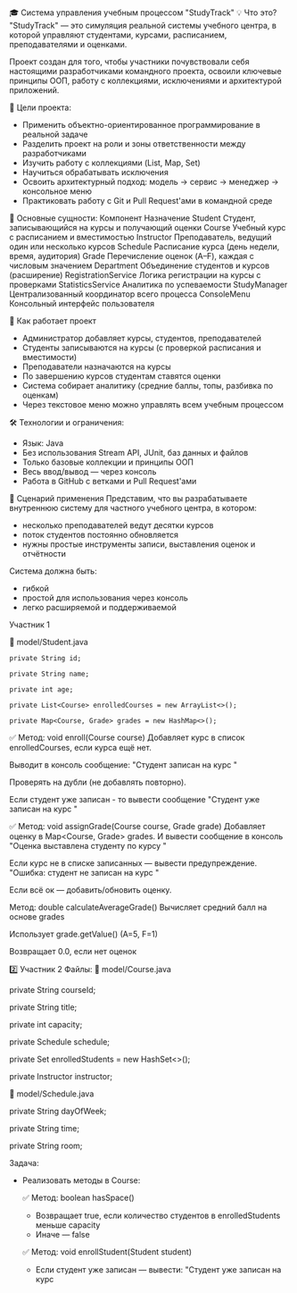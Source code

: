 🎓 Система управления учебным процессом "StudyTrack"
💡 Что это?
"StudyTrack" — это симуляция реальной системы учебного центра, в которой управляют студентами, курсами, расписанием, преподавателями и оценками.

Проект создан для того, чтобы участники почувствовали себя настоящими разработчиками командного проекта, освоили ключевые принципы ООП, работу с коллекциями, исключениями и архитектурой приложений.

🎯 Цели проекта:
* Применить объектно-ориентированное программирование в реальной задаче
* Разделить проект на роли и зоны ответственности между разработчиками
* Изучить работу с коллекциями (List, Map, Set)
* Научиться обрабатывать исключения
* Освоить архитектурный подход: модель → сервис → менеджер → консольное меню
* Практиковать работу с Git и Pull Request'ами в командной среде

🧱 Основные сущности:
Компонент	Назначение
Student	Студент, записывающийся на курсы и получающий оценки
Course	Учебный курс с расписанием и вместимостью
Instructor	Преподаватель, ведущий один или несколько курсов
Schedule	Расписание курса (день недели, время, аудитория)
Grade	Перечисление оценок (A–F), каждая с числовым значением
Department	Объединение студентов и курсов (расширение)
RegistrationService	Логика регистрации на курсы с проверками
StatisticsService	Аналитика по успеваемости
StudyManager	Централизованный координатор всего процесса
ConsoleMenu	Консольный интерфейс пользователя

👥 Как работает проект
* Администратор добавляет курсы, студентов, преподавателей
* Студенты записываются на курсы (с проверкой расписания и вместимости)
* Преподаватели назначаются на курсы
* По завершению курсов студентам ставятся оценки
* Система собирает аналитику (средние баллы, топы, разбивка по оценкам)
* Через текстовое меню можно управлять всем учебным процессом

🛠 Технологии и ограничения:
* Язык: Java
* Без использования Stream API, JUnit, баз данных и файлов
* Только базовые коллекции и принципы ООП
* Весь ввод/вывод — через консоль
* Работа в GitHub с ветками и Pull Request'ами

💼 Сценарий применения
Представим, что вы разрабатываете внутреннюю систему для частного учебного центра, в котором:
* несколько преподавателей ведут десятки курсов
* поток студентов постоянно обновляется
* нужны простые инструменты записи, выставления оценок и отчётности

Система должна быть:
* гибкой
* простой для использования через консоль
* легко расширяемой и поддерживаемой



Участник 1

📁 model/Student.java

    private String id;

    private String name;

    private int age;

    private List<Course> enrolledCourses = new ArrayList<>();

    private Map<Course, Grade> grades = new HashMap<>();
    
✅ Метод: void enroll(Course course)
Добавляет курс в список enrolledCourses, если курса ещё нет.

Выводит в консоль сообщение: "Студент <name> записан на курс <course title>"

Проверять на дубли (не добавлять повторно).

Если студент уже записан - то вывести сообщение "Студент <name> уже записан на курс <course title>"

✅ Метод: void assignGrade(Course course, Grade grade)
Добавляет оценку в Map<Course, Grade> grades. И вывести сообщение в консоль "Оценка <grade> выставлена студенту <name> по курсу <course title>"

Если курс не в списке записанных — вывести предупреждение. "Ошибка: студент <name> не записан на курс <course title>"

Если всё ок — добавить/обновить оценку.


Метод: double calculateAverageGrade()
Вычисляет средний балл на основе grades

Использует grade.getValue() (A=5, F=1)

Возвращает 0.0, если нет оценок


2️⃣ Участник 2
Файлы:
📁 model/Course.java

  private String courseId;

  private String title;

  private int capacity;

  private Schedule schedule;

  private Set<Student> enrolledStudents = new HashSet<>();

  private Instructor instructor;

📁  model/Schedule.java

  private String dayOfWeek;

  private String time;

  private String room;

Задача:
- Реализовать методы в Course:

  ✅ Метод: boolean hasSpace()
    - Возвращает true, если количество студентов в enrolledStudents меньше capacity
    - Иначе — false

  ✅ Метод: void enrollStudent(Student student)
    - Если студент уже записан — вывести: "Студент <name> уже записан на курс <title>"
    - Если есть место:
        - Добавить в enrolledStudents
        - Вывести: "Студент <name> зачислен на курс <title>"
    - Если нет места:
        - Вывести: "Ошибка: курс <title> заполнен"

- Реализовать метод в Schedule:

  ✅ Метод: boolean conflictsWith(Schedule other)
    - Если совпадает день и время — возвращает true
    - Иначе — false
    - Пример: если у курса A и курса B оба `Понедельник` и `10:00–11:30`, то конфликт

Советы:
- Использовать equals по id в Course и Student
- String сравнивать через equals (для day и time)
- Выводить все действия через System.out.println


3️⃣ Участник 3
Файлы:
📁  model/Grade.java
  A, B, C, D, F;

  public int getValue() {
  return switch (this) {
  case A -> 5;
  case B -> 4;
  case C -> 3;
  case D -> 2;
  case F -> 1;
  };
  }

📁  model/Instructor.java

    private String id;

    private String name;

    private List<Course> courses = new ArrayList<>();

Задача:
- Grade (enum) уже реализован — ничего менять не нужно.

 Реализовать методы в Instructor:

  ✅ Метод: void assignCourse(Course course)
    - Добавляет курс в список courses преподавателя (если ещё не добавлен)
    - Выводит: "Преподаватель <name> назначен на курс <course title>"
    - Если уже ведёт этот курс — вывести: "Преподаватель <name> уже ведёт курс <course title>"

  ✅ Метод: List<Course> getCourses()
    - Возвращает список всех курсов, назначенных этому преподавателю

Советы:
- Переопредели equals/hashCode в Course по courseId
- Используй System.out.println для наглядности
- Если поле courses не инициализировано — обязательно проинициализировать его (например, в конструкторе или сразу при объявлении)
- Можно использовать ArrayList


4️⃣ Участник 4
Файл:
📁 service/RegistrationService.java

Задача:
Реализовать регистрацию студента на курс. Проверить:

✅ Метод: void registerStudentToCourse(Student student, Course course)

- Если студент уже записан на курс:
  → Вывести: "Студент <name> уже записан на курс <title>"
  → Не выполнять регистрацию повторно.
  → Бросить исключение DuplicateStudentException

- Если в курсе нет свободных мест (использовать course.hasSpace()):
  → Вывести: "Ошибка: курс <title> заполнен"
  → Бросить CourseFullException

- Если расписание курса конфликтует с другими курсами студента (использовать schedule.conflictsWith):
  → Вывести: "Ошибка: конфликт расписания у студента <name> с курсом <title>"
  → Бросить ScheduleConflictException

- Иначе:
  → Вызвать course.enrollStudent(student)
  → Вызвать student.enroll(course)


Советы:
- Бросать исключения из пакета exception/
- Обрабатывать только логику регистрации (без оценки)
- Использовать System.out.println для объяснения результата
- Метод должен быть максимально изолированным, чтобы его можно было переиспользовать из других сервисов
  */


5️⃣ Участник 5
Файл:
📁 service/StudyManager.java

Задача:
Реализовать менеджер, который управляет всей системой.
Хранит список студентов, курсов, преподавателей.
Вызывает методы из других сервисов (например, RegistrationService).

✅ Методы:

void registerStudent(Student student)
- Добавляет студента в список
- Выводит: "Студент <name> зарегистрирован в системе"
- Проверка на дубликаты (по id)

void createCourse(Course course)
- Добавляет курс в список
- Выводит: "Курс <title> создан"
- Проверка на дубликаты (по courseId)

void assignInstructor(Course course, Instructor instructor)
- Вызвать instructor.assignCourse(course)
- Установить course.setInstructor(instructor)
- Вывод: "Преподаватель <name> назначен на курс <title>"

void enroll(Student student, Course course)
- Вызвать метод RegistrationService.registerStudentToCourse(student, course)
- Обработать исключения через try-catch

void assignGrade(Student student, Course course, Grade grade)
- Вызвать student.assignGrade(course, grade)
- Вывод: "Оценка <grade> назначена студенту <name> за курс <title>"

Советы:
- Использовать List<Student>, List<Course>, List<Instructor>
- Вызывать логику у моделей, не реализовывать вручную
- Все действия выводить через System.out.println


6️⃣ Участник 6
Файл:
📁 service/StatisticsService.java

Задача:
Реализовать аналитику по студентам и курсам. Использовать только циклы, без Stream API.

✅ Методы:

double getAverageForCourse(Course course)
- Считает средний балл всех студентов по конкретному курсу
- Проходит по всем студентам, у которых есть оценка по этому курсу
- Если таких студентов нет — возвращает 0.0

List<Student> getTopStudents(List<Student> allStudents, int count)
- Сортирует студентов по среднему баллу (calculateAverageGrade()) по убыванию
- Возвращает top N студентов
- Если студентов меньше, чем count — вернуть всех
- Реализация сортировки через обычный цикл и Collections.sort() с Comparator

Map<Grade, Integer> getCountByGrade(Course course)
- Подсчитать, сколько студентов получили каждую оценку по конкретному курсу
- Вернуть Map, где ключ — Grade, значение — количество
- Если нет оценок — вернуть пустую Map или Map с нулями

Советы:
- Все методы должны быть простыми и понятными
- Не использовать Stream API
- Печатать промежуточные результаты через System.out.println при отладке


7️⃣ Участник 7
Файл:
📁 ui/ConsoleMenu.java

Задача:
Реализовать простое текстовое меню для взаимодействия с пользователем через консоль.

✅ Обязательные действия в меню:

1. Добавить нового студента
   → Ввод имени, возраста, id
   → Вызов studyManager.registerStudent(...)

2. Добавить курс
   → Ввод title, id, capacity, расписания
   → Вызов studyManager.createCourse(...)

3. Назначить преподавателя
   → Ввод id курса и преподавателя
   → Вызов studyManager.assignInstructor(...)

4. Записать студента на курс
   → Ввод id студента и курса
   → Вызов studyManager.enroll(...)

5. Назначить оценку
   → Ввод id студента, курса и оценку (буквой: A, B, ...)
   → Вызов studyManager.assignGrade(...)

6. Показать статистику по курсу
   → Вызов методов StatisticsService
   Средний балл по курсу
   И Оценки студентов каждый с новой строки.

7. Показать всех студентов, их курсы и оценки
   → Все студенты в studyManager
8. Показать всех преподавателей и их курсы
   → Все преподаватели в studyManager
9. Показать все курсы с расписанием
   → Все курсы в studyManager
10. Выйти из программы

✅ Реализация:
- Использовать Scanner для считывания с консоли
- Построить меню через while + switch/case
- Все действия обернуть в try-catch (чтобы программа не падала при ошибке ввода)
- Отделить меню от логики (вызывать StudyManager и StatisticsService)

Советы:
- Можно добавить метод printMenu() для повторного показа действий
- Работать с ID (студента, курса, преподавателя), искать их по спискам
- Не забыть про System.out.println для подтверждений действий


8️⃣ Участник 8
Файлы:
📁 exception/DuplicateStudentException.java
📁 exception/CourseFullException.java
📁 exception/StudentNotFoundException.java
📁 exception/GradeNotFoundException.java
📁 exception/CourseNotFoundException.java
📁 exception/ScheduleConflictException.java

Задача:
Реализовать собственные классы исключений. Каждое исключение должно наследоваться от `Exception` (не от `RuntimeException`). Исключения будут использоваться в других частях проекта (например, при регистрации студентов, назначении оценок и т.д.).

✅ Требования к каждому классу:
- Имя класса соответствует названию исключения (например, DuplicateStudentException.java)
- Наследуется от Exception
- Должен иметь как минимум один конструктор с параметром message:

```java
public class DuplicateStudentException extends Exception {
    public DuplicateStudentException(String message) {
        super(message);
    }
}
```

✅ Назначение исключений:
- DuplicateStudentException — студент с таким ID уже есть в системе
- CourseFullException — курс не может принять больше студентов
- StudentNotFoundException — студент с указанным ID не найден
- GradeNotFoundException — нет оценки по курсу
- CourseNotFoundException — курс с указанным ID не найден
- ScheduleConflictException — у студента уже есть курс с таким расписанием

Советы:
- Создай отдельный класс для каждого исключения в пакете `exception`
- Используй meaningful сообщения ("Студент уже зарегистрирован: " + student.getId())
- Исключения не должны содержать бизнес-логику — только конструкторы и сообщения